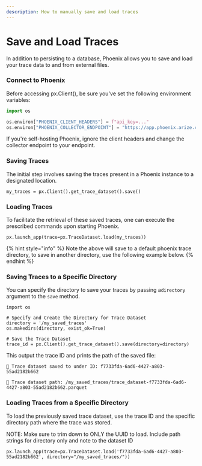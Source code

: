 ```yaml
---
description: How to manually save and load traces
---
```


# Save and Load Traces

In addition to persisting to a database, Phoenix allows you to save and load your trace data to and from external files.

### Connect to Phoenix

Before accessing px.Client(), be sure you've set the following environment variables:

```python
import os

os.environ["PHOENIX_CLIENT_HEADERS"] = f"api_key=..."
os.environ["PHOENIX_COLLECTOR_ENDPOINT"] = "https://app.phoenix.arize.com"
```

If you're self-hosting Phoenix, ignore the client headers and change the collector endpoint to your endpoint.

### Saving Traces

The initial step involves saving the traces present in a Phoenix instance to a designated location.

```
my_traces = px.Client().get_trace_dataset().save()
```

### Loading Traces

To facilitate the retrieval of these saved traces, one can execute the prescribed commands upon starting Phoenix.

```
px.launch_app(trace=px.TraceDataset.load(my_traces))
```

{% hint style="info" %}
Note the above will save to a default phoenix trace directory, to save in another directory, use the following example below.
{% endhint %}

### Saving Traces to a Specific Directory

You can specify the directory to save your traces by passing a`directory` argument to the `save` method.

```notebook-python
import os

# Specify and Create the Directory for Trace Dataset
directory = '/my_saved_traces'
os.makedirs(directory, exist_ok=True)

# Save the Trace Dataset
trace_id = px.Client().get_trace_dataset().save(directory=directory)
```

This output the trace ID and prints the path of the saved file:

`💾 Trace dataset saved to under ID: f7733fda-6ad6-4427-a803-55ad2182b662`

`📂 Trace dataset path: /my_saved_traces/trace_dataset-f7733fda-6ad6-4427-a803-55ad2182b662.parquet`

### Loading Traces from a Specific Directory

To load the previously saved trace dataset, use the trace ID and the specific directory path where the trace was stored.

NOTE: Make sure to trim down to ONLY the UUID to load. Include path strings for directory only and note to the dataset ID

```notebook-python
px.launch_app(trace=px.TraceDataset.load('f7733fda-6ad6-4427-a803-55ad2182b662', directory="/my_saved_traces/"))
```

